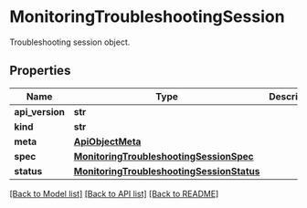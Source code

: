 # MonitoringTroubleshootingSession

Troubleshooting session object.
## Properties
Name | Type | Description | Notes
------------ | ------------- | ------------- | -------------
**api_version** | **str** |  | [optional] 
**kind** | **str** |  | [optional] 
**meta** | [**ApiObjectMeta**](ApiObjectMeta.md) |  | [optional] 
**spec** | [**MonitoringTroubleshootingSessionSpec**](MonitoringTroubleshootingSessionSpec.md) |  | [optional] 
**status** | [**MonitoringTroubleshootingSessionStatus**](MonitoringTroubleshootingSessionStatus.md) |  | [optional] 

[[Back to Model list]](../README.md#documentation-for-models) [[Back to API list]](../README.md#documentation-for-api-endpoints) [[Back to README]](../README.md)


